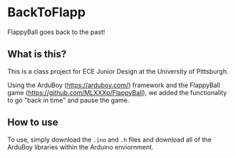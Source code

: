 # BackToFlapp
FlappyBall goes back to the past! 

## What is this? 
This is a class project for ECE Junior Design at the University of Pittsburgh. 

Using the ArduBoy (https://arduboy.com/) framework and the FlappyBall game (https://github.com/MLXXXp/FlappyBall), we added the functionality to go "back in time" and pause the game. 

## How to use
To use, simply download the `.ino` and `.h` files and download all of the ArduBoy libraries within the Arduino enviornment. 
